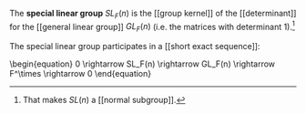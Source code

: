 The **special linear group** $SL_F(n)$ is the [[group kernel]] of the [[determinant]] for the [[general linear group]] $GL_F(n)$ (i.e. the matrices with determinant 1).[^nsg]

[^nsg]: That makes $SL(n)$ a [[normal subgroup]].

The special linear group participates in a [[short exact sequence]]:

\begin{equation}
0 \rightarrow SL_F(n) \rightarrow GL_F(n) \rightarrow F^\times \rightarrow 0
\end{equation}